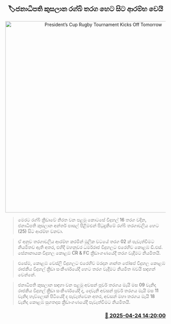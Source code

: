 <p align='center'><b><h2 align='center' title='President’s Cup Rugby Tournament Kicks Off Tomorrow'>🏷ජනාධිපති කුසලාන රග්බි තරග හෙට සිට ආරම්භ වෙයි</h2></b></p>
<p align='center'><img src='https://helakuru.sgp1.cdn.digitaloceanspaces.com/esana/images/lib/rugby-0.jpg' width='600' alt='President’s Cup Rugby Tournament Kicks Off Tomorrow'></p>

> මෙරට රග්බි ක්‍රීඩාවේ නිරත වන පළමු කොටසේ විදුහල් 16 තරග වදින, ජනාධිපති කුසලාන අන්තර් පාසල් පිළිමළුන් පිටුදැකීමේ රග්බි තරගාවලිය හෙට (25) සිට ආරම්භ වනවා.

> ඒ අනුව තරගාවලිය ආරම්භ කරමින් මූලික වටයේ තරග 02 ක් පැවැත්වීමට නියමිතව ඇති අතර, එහිදී මහනුවර ධර්මරාජ විදුහලට එරෙහිව කොළඹ ඩී.එස්. සේනානායක විදුහල කොළඹ CR & FC ක්‍රීඩාංගණයේදී තරග වැදීමට නියමිතයි.

> එසේම, කොළඹ වෙස්ලි විදුහලට එරෙහිව මරදාන ශාන්ත ජෝෂප් විදුහල කොළඹ රාජකීය විදුහල් ක්‍රීඩා සංකීර්ණයේදී හෙට තරග වැදීමට නියමිත බවයි සඳහන් වෙන්නේ.

> ජනාධිපති කුසලාන සඳහා වන පළමු අවසන් පූර්ව තරගය මැයි මස 09 වැනිදා රාජකීය විදුහල් ක්‍රීඩා සංකීර්ණයේදී ද, දෙවැනි අවසන් පූර්ව තරගය මැයි මස 11 වැනිදා හැව්ලොක් පිටියේදී ද පැවැත්වෙන අතර, අවසන් මහා තරගය මැයි 18 වැනිදා කොළඹ සුගතදාස ක්‍රීඩාංගණයේදී පැවැත්වීමට නියමිතයි.



<h3 align='right'><a href='https://www.helakuru.lk/esana/p/109502/'>📅 2025-04-24 14:20:00</a></h3>
